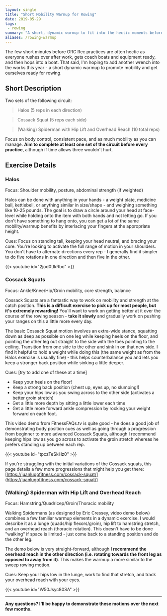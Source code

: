 ```yaml
---
layout: single
title: "Short Mobility Warmup for Rowing"
date: 2019-05-29
tags: 
 - rowing
summary: "A short, dynamic warmup to fit into the hectic moments before a Rec Rowing practice."
aliases: /rowing-warmup
---
```


The few short minutes before ORC Rec practices are often hectic as everyone rushes over after work, gets coach boats and equipment ready, and then hops into a boat. That said, I'm hoping to add another wrench into the works this year - a short dynamic warmup to promote mobility and get ourselves ready for rowing.

## Short Description

Two sets of the following circuit:

> Halos (5 reps in each direction)

> Cossack Squat (5 reps each side)

> (Walking) Spiderman with Hip Lift and Overhead Reach (10 total reps)

Focus on body control, consistent pace, and as much mobility as you can manage. **Aim to complete at least one set of the circuit before every practice**, although if time allows three wouldn't hurt.

## Exercise Details

### Halos

Focus: Shoulder mobility, posture, abdominal strength (if weighted)

Halos can be done with anything in your hands - a weight plate, medicine ball, kettlebell, or anything similar in size/shape - and weighing something like 10-25 pounds. The goal is to draw a circle around your head at face-level while holding onto the item with both hands and not letting go. If you don't have something to hang onto, you can get a lot of the same mobility/warmup benefits by interlacing your fingers at the appropriate height.

Cues: Focus on standing tall, keeping your head neutral, and bracing your core. You're looking to activate the full range of motion in your shoulders. You don't have to alternate directions every rep - I generally find it simpler to do five rotations in one direction and then five in the other.

{{< youtube id="2jod0tIkRbo" >}}

### Cossack Squats

Focus: Ankle/Knee/Hip/Groin mobility, core strength, balance

Cossack Squats are a fantastic way to work on mobility and strength at the catch position. **This is a difficult exercise to pick up for most people, but it's extremely rewarding!** You'll want to work on getting better at it over the course of the rowing season - **take it slowly** and gradually work on pushing your ranges on this a little more every day.

The basic Cossack Squat motion involves an extra-wide stance, squatting down as deep as possible on one leg while keeping heels on the floor, and pointing the other leg out straight to the side with the toes pointing to the ceiling. Transition from one side to the other and sink in on that new side. I find it helpful to hold a weight while doing this (the same weight as from the Halos exercise is usually fine) - this helps counterbalance you and lets you keep a stronger back position while sinking a little deeper.

Cues: [try to add one of these at a time]
- Keep your heels on the floor!
- Keep a strong back position (chest up, eyes up, no slumping!)
- Keep your hips low as you swing across to the other side (activates a better groin stretch)
- Get a little more depth by sitting a little lower each time
- Get a little more forward ankle compression by rocking your weight forward on each foot.

This video demo from FitnessFAQs.tv is quite good - he does a good job of demonstrating body position cues as well as going through a progression from beginner to more advanced Cossack Squats, although I recommend keeping hips low as you go across to activate the groin stretch whereas he prefers standing up between each rep.

{{< youtube id="tpczTeSkHz0" >}}

If you're struggling with the initial variations of the Cossack squats, this page details a few more progressions that might help you get there: [https://juanlugofitness.com/cossack-squat/](https://juanlugofitness.com/cossack-squat/)

### (Walking) Spiderman with Hip Lift and Overhead Reach

Focus: Hamstring/Quadricep/Groin/Thoracic mobility

Walking Spidermans (as designed by Eric Cressey, video demo below) combines a few familiar warmup elements in a dynamic exercise. I would describe it as a lunge (quads/hip flexors/groin), hip lift to hamstring stretch, and an overhead reach (thoracic rotation). This doesn't have to be done "walking" if space is limited - just come back to a standing position and do the other leg.

The demo below is very straight-forward, although **I recommend the overhead reach in the other direction (i.e. rotating towards the front leg as opposed to away from it)**. This makes the warmup a more similar to the sweep rowing motion.

Cues: Keep your hips low in the lunge, work to find that stretch, and track your overhead reach with your eyes.  


{{< youtube id="W50Jsyc80SA" >}}

<hr>

**Any questions? I'll be happy to demonstrate these motions over the next few months.**
